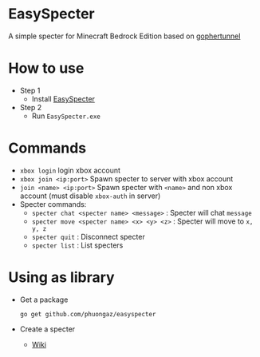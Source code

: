 # EasySpecter

A simple specter for Minecraft Bedrock Edition based on [gophertunnel](https://github.com/Sandertv/gophertunnel)

# How to use

- Step 1
    + Install [EasySpecter](https://github.com/Phuongaz/EasySpecter/releases)
- Step 2
    + Run `EasySpecter.exe`

# Commands
- `xbox login` login xbox account
- `xbox join <ip:port>` Spawn specter to server with xbox account
- `join <name> <ip:port>` Spawn specter with `<name>` and non xbox account (must disable `xbox-auth` in server)
- Specter commands:
    + `specter chat <specter name> <message>` : Specter will chat `message`
    + `specter move <specter name> <x> <y> <z>` : Specter will move to `x, y, z`
    + `specter quit` : Disconnect specter
    + `specter list` : List specters

# Using as library

- Get a package

    ```
    go get github.com/phuongaz/easyspecter
    ```

- Create a specter
    + [Wiki](https://github.com/Phuongaz/EasySpecter/wiki)
